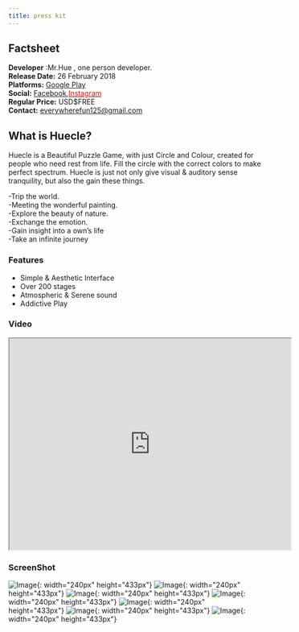 ```yaml
---
title: press kit
---
```


## Factsheet
**Developer** :Mr.Hue , one person developer. <br />
**Release Date:** 26 February 2018 <br />
**Platforms:** <A href="https://play.google.com/store/apps/details?id=com.MrHue.Huecle">Google Play</A> <br />
**Social:** <A href="https://www.facebook.com/MrHue-596300167373488/">Facebook</A>,<A href="https://www.instagram.com/mr.hue_official/"><FONT color=#e31600>Instagram</FONT></A> <br />
**Regular Price:** USD$FREE <br />
**Contact:** everywherefun125@gmail.com

## What is Huecle?
Huecle is a Beautiful Puzzle Game, with just Circle and Colour, created for people who need rest from life.
Fill the circle with the correct colors to make perfect spectrum.
Huecle is just not only give visual & auditory sense tranquility, but also the gain these things.

-Trip the world. <br />
-Meeting the wonderful painting. <br />
-Explore the beauty of nature. <br />
-Exchange the emotion. <br />
-Gain insight into a own’s life <br />
-Take an infinite journey 


### Features
- Simple & Aesthetic Interface
- Over 200 stages
- Atmospheric & Serene sound
- Addictive Play


### Video

<iframe width="560" height="420" src="http://www.youtube.com/embed/XQgaWqZiGYQ?color=white&theme=light"></iframe>

### ScreenShot
![Image](/img/Sc_1.png){: width="240px" height="433px"}
![Image](/img/Sc_2.png){: width="240px" height="433px"}
![Image](/img/Sc_3.png){: width="240px" height="433px"}
![Image](/img/Sc_4.png){: width="240px" height="433px"}
![Image](/img/Sc_5.png){: width="240px" height="433px"}
![Image](/img/Sc_6.png){: width="240px" height="433px"}
![Image](/img/Sc_Last.png){: width="240px" height="433px"}

